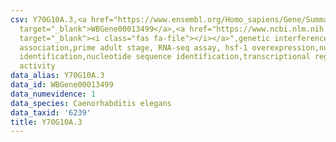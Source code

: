```yaml
---
csv: Y70G10A.3,<a href="https://www.ensembl.org/Homo_sapiens/Gene/Summary?db=core;g=WBGene00013499"
  target="_blank">WBGene00013499</a>,<a href="https://www.ncbi.nlm.nih.gov/pubmed/30894454"
  target="_blank"><i class="fas fa-file"></i></a>",genetic interference,functional
  association,prime adult stage, RNA-seq assay, hsf-1 overexpression,nucleotide sequence
  identification,nucleotide sequence identification,transcriptional regulation,up-regulates
  activity
data_alias: Y70G10A.3
data_id: WBGene00013499
data_numevidence: 1
data_species: Caenorhabditis elegans
data_taxid: '6239'
title: Y70G10A.3
---
```

